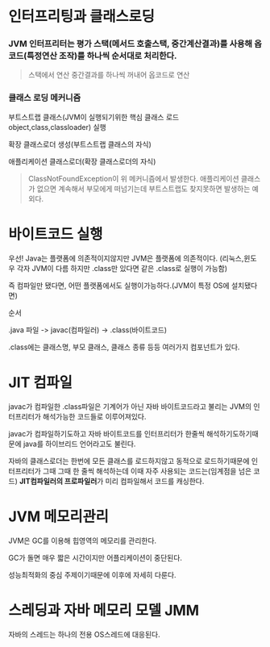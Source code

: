 인터프리팅과 클래스로딩
=

### JVM 인터프리터는 평가 스택(메서드 호출스택, 중간계산결과)를 사용해 옵코드(특정연산 조작)를 하나씩 순서대로 처리한다.

> 스택에서 연산 중간결과를 하나씩 꺼내어 옵코드로 연산


### 클래스 로딩 메커니즘

부트스트랩 클래스(JVM이 실행되기위한 핵심 클래스 로드 object,class,classloader) 실행

확장 클래스로더 생성(부트스트랩 클래스의 자식)

애플리케이션 클래스로더(확장 클래스로더의 자식)

> ClassNotFoundException이 위 메커니즘에서 발생한다. 애플리케이션 클래스가 없으면 계속해서 부모에게 떠넘기는데 부트스트랩도 찾지못하면 발생하는 예외다.

바이트코드 실행
=

우선! Java는 플랫폼에 의존적이지않지만 JVM은 플랫폼에 의존적이다. (리눅스,윈도우 각자 JVM이 다름 하지만 .class만 있다면 같은 .class로 실행이 가능함)

즉 컴파일만 됐다면, 어떤 플랫폼에서도 실행이가능하다.(JVM이 특정 OS에 설치됐다면)

순서

.java 파일 -> javac(컴파일러) -> .class(바이트코드)

.class에는 클래스명, 부모 클래스, 클래스 종류 등등 여러가지 컴포넌트가 있다.

JIT 컴파일
=

javac가 컴파일한 .class파일은 기계어가 아닌 자바 바이트코드라고 불리는 JVM의 인터프리터가 해석가능한 코드들로 이루어져있다.

javac가 컴파일하기도하고 자바 바이트코드를 인터프리터가 한줄씩 해석하기도하기때문에 java를 하이브리드 언어라고도 불린다.

자바의 클래스로더는 한번에 모든 클래스를 로드하지않고 동적으로 로드하기때문에 인터프리터가 그때 그때 한 줄씩 해석하는데 이때 자주 사용되는 코드는(임계점을 넘은 코드) **JIT컴파일러의 프로파일러**가 미리 컴파일해서 코드를 캐싱한다.

JVM 메모리관리
=

JVM은 GC를 이용해 힙영역의 메모리를 관리한다.

GC가 돌면 매우 짧은 시간이지만 어플리케이션이 중단된다.

성능최적화의 중심 주제이기때문에 이후에 자세히 다룬다.

스레딩과 자바 메모리 모델 JMM
=

자바의 스레드는 하나의 전용 OS스레드에 대응된다.

